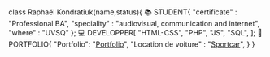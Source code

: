 class Raphaël Kondratiuk(name,status){
  📚 STUDENT{
    "certificate" : "Professional BA",
    "speciality"  : "audiovisual, communication and internet",
    "where"       : "UVSQ"
  };
  💻 DEVELOPPER[
    "HTML-CSS",
    "PHP",
    "JS",
    "SQL",
  ];
  📁 PORTFOLIO{
  "Portfolio": "[Portfolio](http://portfolio.raphael.kondratiuk.mmi-velizy.fr)",
  "Location de voiture" : "[Sportcar](http://portfolio.raphael.kondratiuk.mmi-velizy.fr)",
  }
}
